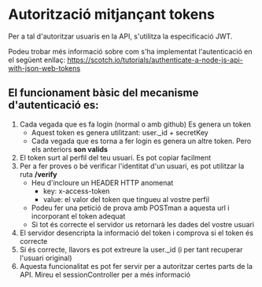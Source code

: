 # Autorització mitjançant tokens

Per a tal d'autoritzar usuaris en la API, s'utilitza la especificació JWT.

Podeu trobar més informació sobre com s'ha implementat l'autenticació en el següent enllaç:
https://scotch.io/tutorials/authenticate-a-node-js-api-with-json-web-tokens

## El funcionament bàsic del mecanisme d'autenticació es:

1. Cada vegada que es fa login (normal o amb github) Es genera un token
    * Aquest token es genera utilitzant: user.\_id + secretKey
    * Cada vegada que es torna a fer login es genera un altre token. Pero els anteriors **son valids**
1. El token surt al perfil del teu usuari. Es pot copiar facilment
1. Per a fer proves o bé verificar l'identitat d'un usuari, es pot utilitzar la ruta **/verify**
    * Heu d'incloure un HEADER HTTP anomenat
        * key: x-access-token 
        * value: el valor del token que tingueu al vostre perfil
    * Podeu fer una petició de prova amb POSTman a aquesta url i incorporant el token adequat
    * Si tot és correcte el servidor us retornarà les dades del vostre usuari
1. El servidor desencripta la informació del token i comprova si el token és correcte
1. Si és correcte, llavors es pot extreure la user.\_id (i per tant recuperar l'usuari original)
1. Aquesta funcionalitat es pot fer servir per a autoritzar certes parts de la API. Mireu el sessionController per a més informació